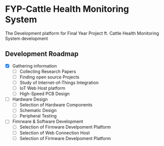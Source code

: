 # FYP-Cattle Health Monitoring System
The Development platform for Final Year Project ft. Cattle Health Monitoring System development


## Development Roadmap
* [x] Gathering information
    * [ ] Collecting Research Papers
    * [ ] Finding open source Projects
    * [ ] Study of Internet-of-Things Integration
    * [ ] IoT Web Host platform
    * [ ] High-Speed PCB Design
* [ ] Hardware Design
    * [ ] Selection of Hardware Components
    * [ ] Schematic Design
    * [ ] Peripheral Testing
* [ ] Fimrware & Software Development
    * [ ] Selection of Firmware Develpoment Platform
    * [ ] Selection of Web Connection Host
    * [ ] Selection of Firmware Develpoment Platform
